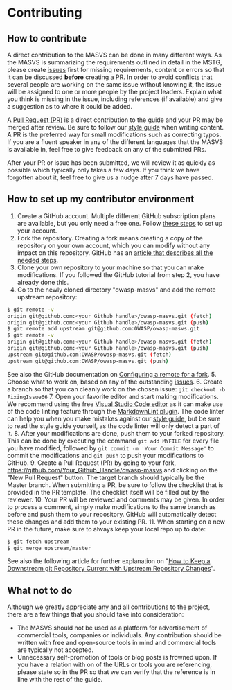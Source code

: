# Contributing

## How to contribute

A direct contribution to the MASVS can be done in many different ways. As the MASVS is summarizing the requirements outlined in detail in the MSTG, please create [issues](https://github.com/OWASP/owasp-masvs/issues "MASVS Issues") first for missing requirements, content or errors so that it can be discussed **before** creating a PR. In order to avoid conflicts that several people are working on the same issue without knowing it, the issue will be assigned to one or more people by the project leaders.
Explain what you think is missing in the issue, including references (if available) and give a suggestion as to where it could be added.

A [Pull Request (PR)](https://github.com/OWASP/owasp-masvs/pulls "Create a pull request") is a direct contribution to the guide and your PR may be merged after review. Be sure to follow our [style guide](https://github.com/OWASP/owasp-mstg/blob/master/style_guide.md "MSTG Style Guide") when writing content. A PR is the preferred way for small modifications such as correcting typos. If you are a fluent speaker in any of the different languages that the MASVS is available in, feel free to give feedback on any of the submitted PRs.

After your PR or issue has been submitted, we will review it as quickly as possible which typically only takes a few days. If you think we have forgotten about it, feel free to give us a nudge after 7 days have passed.

## How to set up my contributor environment

1. Create a GitHub account. Multiple different GitHub subscription plans are available, but you only need a free one. Follow [these steps](https://help.github.com/en/articles/signing-up-for-a-new-github-account "Signing up for a new GitHub account") to set up your account.
2. Fork the repository. Creating a fork means creating a copy of the repository on your own account, which you can modify without any impact on this repository. GitHub has an [article that describes all the needed steps](https://help.github.com/en/articles/fork-a-repo "Fork a repo").
3. Clone your own repository to your machine so that you can make modifications. If you followed the GitHub tutorial from step 2, you have already done this.
4. Go to the newly cloned directory "owasp-masvs" and add the remote upstream repository:

```bash
$ git remote -v
origin git@github.com:<your Github handle>/owasp-masvs.git (fetch)
origin git@github.com:<your Github handle>/owasp-masvs.git (push)
$ git remote add upstream git@github.com:OWASP/owasp-masvs.git
$ git remote -v
origin git@github.com:<your Github handle>/owasp-masvs.git (fetch)
origin git@github.com:<your Github handle>/owasp-masvs.git (push)
upstream git@github.com:OWASP/owasp-masvs.git (fetch)
upstream git@github.com:OWASP/owasp-masvs.git (push)
```

See also the GitHub documentation on [Configuring a remote for a fork](https://help.github.com/en/articles/configuring-a-remote-for-a-fork "Configuring a remote for a fork").
5. Choose what to work on, based on any of the outstanding [issues](https://github.com/OWASP/owasp-masvs/issues "MASVS Issues").
6. Create a branch so that you can cleanly work on the chosen issue: `git checkout -b FixingIssue66`
7. Open your favorite editor and start making modifications. We recommend using the free [Visual Studio Code editor](https://code.visualstudio.com "Visual Studio Code") as it can make use of the code linting feature through the [MarkdownLint plugin](https://github.com/DavidAnson/vscode-markdownlint#install "MarkdownLint plugin"). The code linter can help you when you make mistakes against our [style guide](https://github.com/OWASP/owasp-mstg/blob/master/style_guide.md "MSTG Style Guide"), but be sure to read the style guide yourself, as the code linter will only detect a part of it.
8. After your modifications are done, push them to your forked repository. This can be done by executing the command `git add MYFILE` for every file you have modified, followed by `git commit -m 'Your Commit Message'` to commit the modifications and `git push` to push your modifications to GitHub.
9. Create a Pull Request (PR) by going to your fork, <https://github.com/Your_Github_Handle/owasp-masvs> and clicking on the "New Pull Request" button. The target branch should typically be the Master branch. When submitting a PR, be sure to follow the checklist that is provided in the PR template. The checklist itself will be filled out by the reviewer.
10. Your PR will be reviewed and comments may be given. In order to process a comment, simply make modifications to the same branch as before and push them to your repository. GitHub will automatically detect these changes and add them to your existing PR.
11. When starting on a new PR in the future, make sure to always keep your local repo up to date:

```bash
$ git fetch upstream
$ git merge upstream/master
```

See also the following article for further explanation on "[How to Keep a Downstream git Repository Current with Upstream Repository Changes](https://medium.com/sweetmeat/how-to-keep-a-downstream-git-repository-current-with-upstream-repository-changes-10b76fad6d97 "How to Keep a Downstream git Repository Current with Upstream Repository Changes")".

## What not to do

Although we greatly appreciate any and all contributions to the project, there are a few things that you should take into consideration:

- The MASVS should not be used as a platform for advertisement of commercial tools, companies or individuals. Any contribution should be written with free and open-source tools in mind and commercial tools are typically not accepted.
- Unnecessary self-promotion of tools or blog posts is frowned upon. If you have a relation with on of the URLs or tools you are referencing, please state so in the PR so that we can verify that the reference is in line with the rest of the guide.
